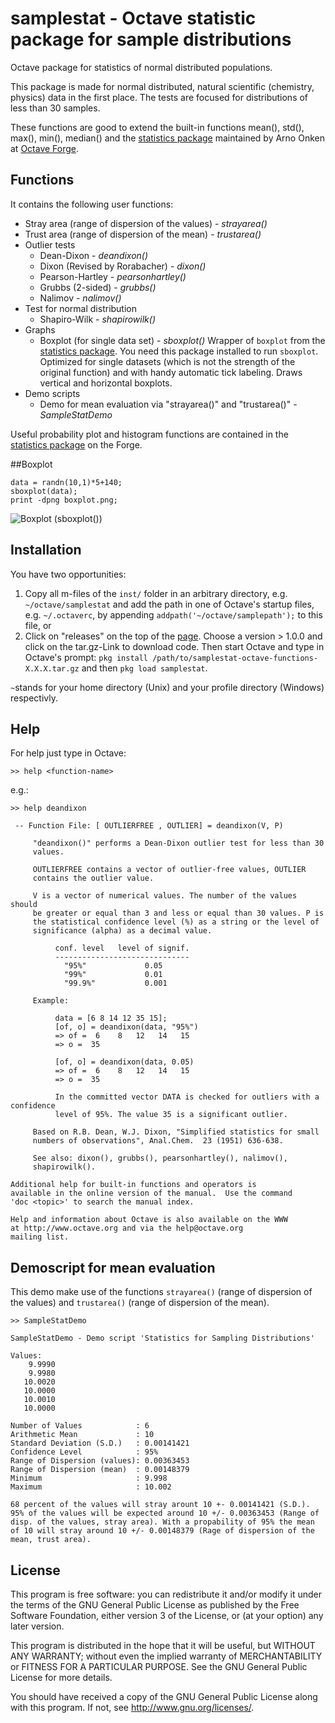 # samplestat - Octave statistic package for sample distributions

Octave package for statistics of normal distributed populations.

This package is made for normal distributed, natural scientific (chemistry, physics) data in the first place. The tests are focused for distributions of less than 30 samples. 

These functions are good to extend the built-in functions mean(), std(), max(), min(), median() and the [statistics package](http://octave.sourceforge.net/statistics/index.html) maintained by Arno Onken at [Octave Forge](http://octave.sourceforge.net/index.html).

## Functions

It contains the following user functions:

- Stray area (range of dispersion of the values) - *strayarea()*
- Trust area (range of dispersion of the mean) - *trustarea()*
- Outlier tests
  - Dean-Dixon - *deandixon()*
  - Dixon (Revised by Rorabacher) - *dixon()*
  - Pearson-Hartley - *pearsonhartley()*
  - Grubbs (2-sided) - *grubbs()*
  - Nalimov - *nalimov()*
- Test for normal distribution
  - Shapiro-Wilk - *shapirowilk()*
- Graphs
  - Boxplot (for single data set) - *sboxplot()*
    Wrapper of `boxplot` from the [statistics package](http://octave.sourceforge.net/statistics/index.html). You need this package installed to run `sboxplot`. Optimized for single datasets (which is not the strength of the original function) and with handy automatic tick labeling. Draws vertical and horizontal boxplots.
- Demo scripts
  - Demo for mean evaluation via "strayarea()" and "trustarea()" - *SampleStatDemo*

Useful probability plot and histogram functions are contained in the [statistics package](http://octave.sourceforge.net/statistics/index.html) on the Forge.

##Boxplot
    
```
data = randn(10,1)*5+140;
sboxplot(data);
print -dpng boxplot.png;
```
![Boxplot (sboxplot())](http://blog.hani-ibrahim.de/wp-content/uploads/boxplot_small.png)

## Installation

You have two opportunities:

1. Copy all m-files of the `inst/` folder in an arbitrary directory, e.g. `~/octave/samplestat` and add the path in one of Octave's startup files, e.g. `~/.octaverc`, by appending `addpath('~/octave/samplepath');` to this file, or
2. Click on "releases" on the top of the [page](https://github.com/haniibrahim/samplestat-octave-functions). Choose a version > 1.0.0 and click on the tar.gz-Link to download code. Then start Octave and type in Octave's prompt: `pkg install /path/to/samplestat-octave-functions-X.X.X.tar.gz` and then `pkg load samplestat`.

`~`stands for your home directory (Unix) and your profile directory (Windows) respectivly.

## Help

For help just type in Octave:

```
>> help <function-name>
```
e.g.:
```
>> help deandixon
```
```
 -- Function File: [ OUTLIERFREE , OUTLIER] = deandixon(V, P)

     "deandixon()" performs a Dean-Dixon outlier test for less than 30
     values.

     OUTLIERFREE contains a vector of outlier-free values, OUTLIER
     contains the outlier value.

     V is a vector of numerical values. The number of the values should
     be greater or equal than 3 and less or equal than 30 values. P is
     the statistical confidence level (%) as a string or the level of
     significance (alpha) as a decimal value.

          conf. level   level of signif.
          ------------------------------
            "95%"             0.05
            "99%"             0.01
            "99.9%"           0.001

     Example:

          data = [6 8 14 12 35 15];
          [of, o] = deandixon(data, "95%")
          => of =  6    8   12   14   15
          => o =  35

          [of, o] = deandixon(data, 0.05)
          => of =  6    8   12   14   15
          => o =  35

          In the committed vector DATA is checked for outliers with a confidence
          level of 95%. The value 35 is a significant outlier.

     Based on R.B. Dean, W.J. Dixon, "Simplified statistics for small
     numbers of observations", Anal.Chem.  23 (1951) 636-638.

     See also: dixon(), grubbs(), pearsonhartley(), nalimov(),
     shapirowilk().

Additional help for built-in functions and operators is
available in the online version of the manual.  Use the command
'doc <topic>' to search the manual index.

Help and information about Octave is also available on the WWW
at http://www.octave.org and via the help@octave.org
mailing list.
```

## Demoscript for mean evaluation

This demo make use of the functions `strayarea()` (range of dispersion of the values) and `trustarea()` (range of dispersion of the mean). 

```
>> SampleStatDemo
```

```
SampleStatDemo - Demo script 'Statistics for Sampling Distributions'

Values:
    9.9990
    9.9980
   10.0020
   10.0000
   10.0010
   10.0000

Number of Values            : 6
Arithmetic Mean             : 10
Standard Deviation (S.D.)   : 0.00141421
Confidence Level            : 95%
Range of Dispersion (values): 0.00363453
Range of Dispersion (mean)  : 0.00148379
Minimum                     : 9.998
Maximum                     : 10.002

68 percent of the values will stray arount 10 +- 0.00141421 (S.D.). 95% of the values will be expected around 10 +/- 0.00363453 (Range of disp. of the values, stray area). With a propability of 95% the mean of 10 will stray around 10 +/- 0.00148379 (Rage of dispersion of the mean, trust area).
```

## License

This program is free software: you can redistribute it and/or modify it under the terms of the GNU General Public License as published by the Free Software Foundation, either version 3 of the License, or (at your option) any later version.

This program is distributed in the hope that it will be useful, but WITHOUT ANY WARRANTY; without even the implied warranty of MERCHANTABILITY or FITNESS FOR A PARTICULAR PURPOSE. See the GNU General Public License for more details.

You should have received a copy of the GNU General Public License along with this program. If not, see http://www.gnu.org/licenses/.
